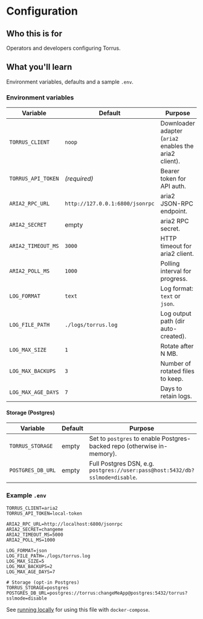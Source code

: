 # Configuration

## Who this is for
Operators and developers configuring Torrus.

## What you'll learn
Environment variables, defaults and a sample `.env`.

### Environment variables
| Variable | Default | Purpose |
|----------|---------|---------|
| `TORRUS_CLIENT` | `noop` | Downloader adapter (`aria2` enables the aria2 client). |
| `TORRUS_API_TOKEN` | *(required)* | Bearer token for API auth. |
| `ARIA2_RPC_URL` | `http://127.0.0.1:6800/jsonrpc` | aria2 JSON-RPC endpoint. |
| `ARIA2_SECRET` | empty | aria2 RPC secret. |
| `ARIA2_TIMEOUT_MS` | `3000` | HTTP timeout for aria2 client. |
| `ARIA2_POLL_MS` | `1000` | Polling interval for progress. |
| `LOG_FORMAT` | `text` | Log format: `text` or `json`. |
| `LOG_FILE_PATH` | `./logs/torrus.log` | Log output path (dir auto-created). |
| `LOG_MAX_SIZE` | `1` | Rotate after N MB. |
| `LOG_MAX_BACKUPS` | `3` | Number of rotated files to keep. |
| `LOG_MAX_AGE_DAYS` | `7` | Days to retain logs. |

#### Storage (Postgres)
| Variable | Default | Purpose |
|----------|---------|---------|
| `TORRUS_STORAGE` | empty | Set to `postgres` to enable Postgres-backed repo (otherwise in-memory). |
| `POSTGRES_DB_URL` | empty | Full Postgres DSN, e.g. `postgres://user:pass@host:5432/db?sslmode=disable`. |

### Example `.env`
```
TORRUS_CLIENT=aria2
TORRUS_API_TOKEN=local-token

ARIA2_RPC_URL=http://localhost:6800/jsonrpc
ARIA2_SECRET=changeme
ARIA2_TIMEOUT_MS=5000
ARIA2_POLL_MS=1000

LOG_FORMAT=json
LOG_FILE_PATH=./logs/torrus.log
LOG_MAX_SIZE=5
LOG_MAX_BACKUPS=2
LOG_MAX_AGE_DAYS=7

# Storage (opt-in Postgres)
TORRUS_STORAGE=postgres
POSTGRES_DB_URL=postgres://torrus:changeMeApp@postgres:5432/torrus?sslmode=disable
```

See [running locally](running-locally.md) for using this file with
`docker-compose`.
